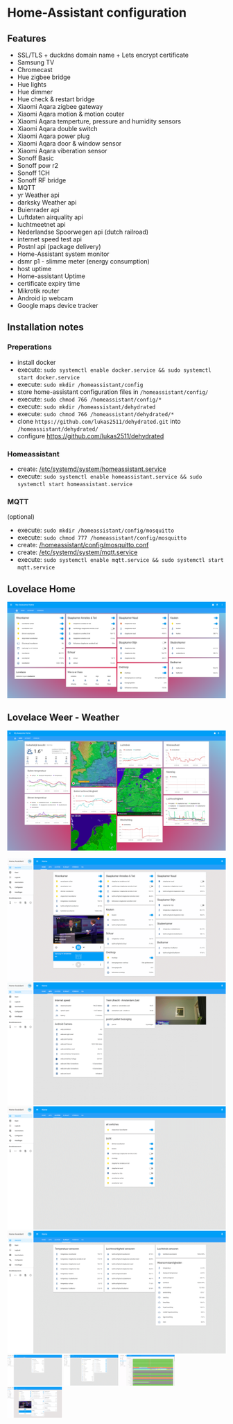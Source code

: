 # Home-Assistant configuration  

  
## Features  
  
* SSL/TLS + duckdns domain name + Lets encrypt certificate
* Samsung TV
* Chromecast
* Hue zigbee bridge
* Hue lights
* Hue dimmer
* Hue check & restart bridge
* Xiaomi Aqara zigbee gateway
* Xiaomi Aqara motion & motion couter
* Xiaomi Aqara temperture, pressure and humidity sensors
* Xiaomi Aqara double switch 
* Xiaomi Aqara power plug
* Xiaomi Aqara door & window sensor
* Xiaomi Aqara viberation sensor
* Sonoff Basic
* Sonoff pow r2
* Sonoff 1CH
* Sonoff RF bridge
* MQTT
* yr Weather api
* darksky Weather api
* Buienrader api
* Luftdaten airquality api
* luchtmeetnet api
* Nederlandse Spoorwegen api (dutch railroad)
* internet speed test api
* Postnl api (package delivery)
* Home-Assistant system monitor
* dsmr p1 - slimme meter (energy consumption)
* host uptime
* Home-assistant Uptime
* certificate expiry time
* Mikrotik router 
* Android ip webcam
* Google maps device tracker

## Installation notes

### Preperations

* install docker
* execute: `sudo systemctl enable docker.service && sudo systemctl start docker.service`
* execute: `sudo mkdir /homeassistant/config`
* store home-assistant configuration files in `/homeassistant/config/`
* execute: `sudo chmod 766 /homeassistant/config/*`
* execute: `sudo mkdir /homeassistant/dehydrated`
* execute: `sudo chmod 766 /homeassistant/dehydrated/*`
* clone `https://github.com/lukas2511/dehydrated.git` into `/homeassistant/dehydrated/`
* configure https://github.com/lukas2511/dehydrated

### Homeassistant

* create: [/etc/systemd/system/homeassistant.service](https://raw.githubusercontent.com/tedsluis/Home-AssistantConfig/master/systemd/homeassistant.service)
* execute: `sudo systemctl enable homeassistant.service && sudo systemctl start homeassistant.service`

### MQTT

(optional)
* execute: `sudo mkdir /homeassistant/config/mosquitto` 
* execute: `sudo chmod 777 /homeassistant/config/mosquitto` 
* create: [/homeassistant/config/mosquitto.conf](https://raw.githubusercontent.com/tedsluis/Home-AssistantConfig/master/mosquitto.conf)
* create: [/etc/systemd/system/mqtt.service](https://raw.githubusercontent.com/tedsluis/Home-AssistantConfig/master/systemd/mqtt.service)
* execute: `sudo systemctl enable mqtt.service && sudo systemctl start mqtt.service`
  
  
## Lovelace Home
[![home](https://raw.githubusercontent.com/tedsluis/Home-AssistantConfig/master/images/lovelace-home.png)](https://raw.githubusercontent.com/tedsluis/Home-AssistantConfig/master/images/lovelace-home.png)  

## Lovelace Weer - Weather
[![home](https://raw.githubusercontent.com/tedsluis/Home-AssistantConfig/master/images/lovelace-weer.png)](https://raw.githubusercontent.com/tedsluis/Home-AssistantConfig/master/images/lovelace-weer.png)  




<div><a href="https://raw.githubusercontent.com/tedsluis/Home-AssistantConfig/master/images/home.gif"     target="_blank"><img src="images/home.gif"     style="max-width: 100%" /></a> <a href="https://raw.githubusercontent.com/tedsluis/Home-AssistantConfig/master/images/apis.gif"     target="_blank"><img src="images/apis.gif"     style="max-width: 100%" /></a> <a href="https://raw.githubusercontent.com/tedsluis/Home-AssistantConfig/master/images/lichten.gif"  target="_blank"><img src="images/lichten.gif"  style="max-width: 100%" /></a> <a href="https://raw.githubusercontent.com/tedsluis/Home-AssistantConfig/master/images/klimaat.gif"  target="_blank"><img src="images/klimaat.gif"  style="max-width: 100%" /></a></div> 
<div><a href="https://raw.githubusercontent.com/tedsluis/Home-AssistantConfig/master/images/verbruik.gif" target="_blank"><img src="images/verbruik.gif" style="width:25%" /></a> <a href="https://raw.githubusercontent.com/tedsluis/Home-AssistantConfig/master/images/ha.gif"       target="_blank"><img src="images/ha.gif"       style="width:25%" /></a> <a href="https://raw.githubusercontent.com/tedsluis/Home-AssistantConfig/master/images/history.gif"  target="_blank"><img src="images/history.gif"  style="width:25%" /></a> <a href="https://raw.githubusercontent.com/tedsluis/Home-AssistantConfig/master/images/home.gif"     target="_blank"><img src="images/home.gif"     style="width:25%" /></a></div>

 
